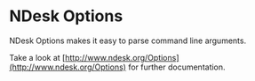 ﻿# NDesk Options

NDesk Options makes it easy to parse command line arguments.

Take a look at [http://www.ndesk.org/Options](http://www.ndesk.org/Options) for further documentation.

